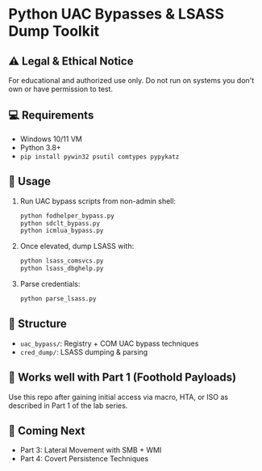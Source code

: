# Python UAC Bypasses & LSASS Dump Toolkit

## ⚠️ Legal & Ethical Notice
For educational and authorized use only. Do not run on systems you don't own or have permission to test.

## 💻 Requirements
- Windows 10/11 VM
- Python 3.8+
- `pip install pywin32 psutil comtypes pypykatz`

## 🔧 Usage
1. Run UAC bypass scripts from non-admin shell:
   ```bash
   python fodhelper_bypass.py
   python sdclt_bypass.py
   python icmlua_bypass.py
   ```
2. Once elevated, dump LSASS with:
   ```bash
   python lsass_comsvcs.py
   python lsass_dbghelp.py
   ```
3. Parse credentials:
   ```bash
   python parse_lsass.py
   ```

## 📁 Structure
- `uac_bypass/`: Registry + COM UAC bypass techniques
- `cred_dump/`: LSASS dumping & parsing

## 🧪 Works well with Part 1 (Foothold Payloads)
Use this repo after gaining initial access via macro, HTA, or ISO as described in Part 1 of the lab series.

## 🔗 Coming Next
- Part 3: Lateral Movement with SMB + WMI
- Part 4: Covert Persistence Techniques